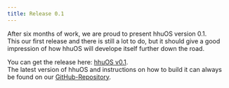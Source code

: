 ```yaml
---
title: Release 0.1
---
```


After six months of work, we are proud to present hhuOS version 0.1.  
This our first release and there is still a lot to do, but it should give a good impression of how hhuOS will develope itself further down the road.

You can get the release here: [hhuOS v0.1](https://github.com/hhuOS/hhuOS/releases/tag/v0.1).  
The latest version of hhuOS and instructions on how to build it can always be found on our [GitHub-Repository](https://github.com/hhuOS/hhuOS).
